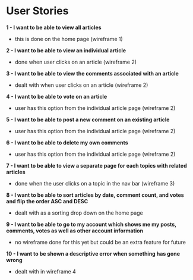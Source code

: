 # User Stories

**1 - I want to be able to view all articles**
- this is done on the home page (wireframe 1)

**2 - I want to be able to view an individual article**
- done when user clicks on an article (wireframe 2)

**3 - I want to be able to view the comments associated with an article**
- dealt with when user clicks on an article (wireframe 2)

**4 - I want to be able to vote on an article**
- user has this option from the individual article page (wireframe 2)

**5 - I want to be able to post a new comment on an existing article**
- user has this option from the individual article page (wireframe 2)

**6 - I want to be able to delete my own comments**
- user has this option from the individual article page (wireframe 2)

**7 - I want to be able to view a separate page for each topics with related articles**
- done when the user clicks on a topic in the nav bar (wireframe 3)

**8 - I want to be able to sort articles by date, comment count, and votes and flip the order ASC and DESC**
- dealt with as a sorting drop down on the home page

**9 - I want to be able to go to my account which shows me my posts, comments, votes as well as other account information**
- no wireframe done for this yet but could be an extra feature for future

**10 - I want to be shown a descriptive error when something has gone wrong**
- dealt with in wireframe 4
